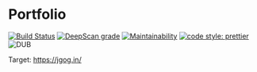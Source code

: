 # Portfolio

[![Build Status](https://travis-ci.org/codefun-io/polo-max-portfolio.svg?branch=master)](https://travis-ci.org/codefun-io/polo-max-portfolio)
[![DeepScan grade](https://deepscan.io/api/projects/2232/branches/12399/badge/grade.svg)](https://deepscan.io/dashboard#view=project&pid=2232&bid=12399)
[![Maintainability](https://api.codeclimate.com/v1/badges/019e120d6f73b5ea404b/maintainability)](https://codeclimate.com/github/codefun-io/polo-max-portfolio/maintainability)
[![code style: prettier](https://img.shields.io/badge/code_style-prettier-ff69b4.svg?style=flat-square)](https://github.com/prettier/prettier)
![DUB](https://img.shields.io/dub/l/vibe-d.svg)

Target: https://jgog.in/
